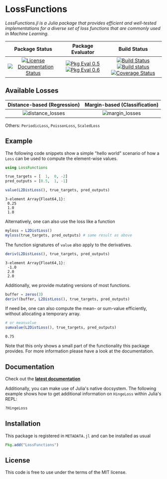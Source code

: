 # LossFunctions

_LossFunctions.jl is a Julia package that provides efficient and
well-tested implementations for a diverse set of loss functions
that are commonly used in Machine Learning._

| **Package Status** | **Package Evaluator** | **Build Status**  |
|:------------------:|:---------------------:|:-----------------:|
| [![License](http://img.shields.io/badge/license-MIT-brightgreen.svg?style=flat)](LICENSE.md) [![Documentation Status](http://readthedocs.org/projects/lossesjl/badge/?version=latest)](http://lossesjl.readthedocs.io/en/latest/?badge=latest) | [![Pkg Eval 0.5](http://pkg.julialang.org/badges/LossFunctions_0.5.svg)](http://pkg.julialang.org/?pkg=LossFunctions) [![Pkg Eval 0.6](http://pkg.julialang.org/badges/LossFunctions_0.6.svg)](http://pkg.julialang.org/?pkg=LossFunctions) | [![Build Status](https://travis-ci.org/JuliaML/LossFunctions.jl.svg?branch=master)](https://travis-ci.org/JuliaML/LossFunctions.jl) [![Build status](https://ci.appveyor.com/api/projects/status/xbwc2fiel40bajsp?svg=true)](https://ci.appveyor.com/project/Evizero/losses-jl) [![Coverage Status](https://coveralls.io/repos/github/JuliaML/LossFunctions.jl/badge.svg?branch=master)](https://coveralls.io/github/JuliaML/LossFunctions.jl?branch=master) |

## Available Losses

 **Distance-based (Regression)** | **Margin-based (Classification)**
:-------------------------------:|:----------------------------------:
![distance_losses](https://cloud.githubusercontent.com/assets/10854026/20031932/5b2868d0-a380-11e6-92bc-3ee048ecde13.png) | ![margin_losses](https://cloud.githubusercontent.com/assets/10854026/20031937/634516e4-a380-11e6-85e4-a337f01c65af.png)

Others: `PeriodicLoss`, `PoissonLoss`, `ScaledLoss`

## Example

The following code snippets show a simple "hello world" scenario
of how a `Loss` can be used to compute the element-wise values.

```julia
using LossFunctions

true_targets = [  1,  0, -2]
pred_outputs = [0.5,  1, -1]

value(L2DistLoss(), true_targets, pred_outputs)
```
```
3-element Array{Float64,1}:
 0.25
 1.0
 1.0
```

Alternatively, one can also use the loss like a function

```julia
myloss = L2DistLoss()
myloss(true_targets, pred_outputs) # same result as above
```

The function signatures of `value` also apply to the derivatives.

```julia
deriv(L2DistLoss(), true_targets, pred_outputs)
```
```
3-element Array{Float64,1}:
 -1.0
 2.0
 2.0
```

Additionally, we provide mutating versions of most functions.

```julia
buffer = zeros(3)
deriv!(buffer, L2DistLoss(), true_targets, pred_outputs)
```

If need be, one can also compute the mean- or sum-value efficiently,
without allocating a temporary array.

```julia
# or meanvalue
sumvalue(L2DistLoss(), true_targets, pred_outputs)
```
```
0.75
```

Note that this only shows a small part of the functionality this
package provides. For more information please have a look at
the documentation.

## Documentation

Check out the **[latest documentation](http://lossesjl.readthedocs.io/en/latest/index.html)**

Additionally, you can make use of Julia's native docsystem.
The following example shows how to get additional information
on `HingeLoss` within Julia's REPL:

```julia
?HingeLoss
```

## Installation

This package is registered in `METADATA.jl` and can be installed as usual

```julia
Pkg.add("LossFunctions")
```

## License

This code is free to use under the terms of the MIT license.

